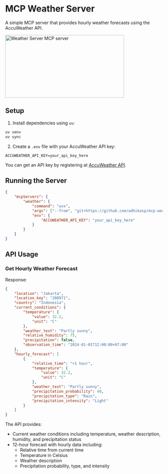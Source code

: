 # MCP Weather Server

A simple MCP server that provides hourly weather forecasts using the AccuWeather API.

<a href="https://glama.ai/mcp/servers/38044qgkou"><img width="380" height="200" src="https://glama.ai/mcp/servers/38044qgkou/badge" alt="Weather Server MCP server" /></a>

## Setup

1. Install dependencies using `uv`:
```bash
uv venv
uv sync
```

2. Create a `.env` file with your AccuWeather API key:
```
ACCUWEATHER_API_KEY=your_api_key_here
```

You can get an API key by registering at [AccuWeather API](https://developer.accuweather.com/).

## Running the Server

```json
{
    "mcpServers": {
        "weather": {
            "command": "uvx",
            "args": ["--from", "git+https://github.com/adhikasp/mcp-weather.git", "mcp-weather"],
            "env": {
                "ACCUWEATHER_API_KEY": "your_api_key_here"
            }
        }
    }
}
```

## API Usage

### Get Hourly Weather Forecast

Response:
```json
{
    "location": "Jakarta",
    "location_key": "208971",
    "country": "Indonesia",
    "current_conditions": {
        "temperature": {
            "value": 32.2,
            "unit": "C"
        },
        "weather_text": "Partly sunny",
        "relative_humidity": 75,
        "precipitation": false,
        "observation_time": "2024-01-01T12:00:00+07:00"
    },
    "hourly_forecast": [
        {
            "relative_time": "+1 hour",
            "temperature": {
                "value": 32.2,
                "unit": "C"
            },
            "weather_text": "Partly sunny",
            "precipitation_probability": 40,
            "precipitation_type": "Rain",
            "precipitation_intensity": "Light"
        }
    ]
}
```

The API provides:
- Current weather conditions including temperature, weather description, humidity, and precipitation status
- 12-hour forecast with hourly data including:
  - Relative time from current time
  - Temperature in Celsius
  - Weather description
  - Precipitation probability, type, and intensity
